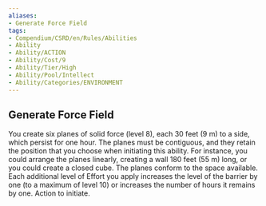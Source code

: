 ```yaml
---
aliases:
- Generate Force Field
tags:
- Compendium/CSRD/en/Rules/Abilities
- Ability
- Ability/ACTION
- Ability/Cost/9
- Ability/Tier/High
- Ability/Pool/Intellect
- Ability/Categories/ENVIRONMENT
---
```


  
## Generate Force Field  
You create six planes of solid force (level 8), each 30 feet (9 m) to a side, which persist for one hour. The planes must be contiguous, and they retain the position that you choose when initiating this ability. For instance, you could arrange the planes linearly, creating a wall 180 feet (55 m) long, or you could create a closed cube. The planes conform to the space available. Each additional level of Effort you apply increases the level of the barrier by one (to a maximum of level 10) or increases the number of hours it remains by one. Action to initiate. 